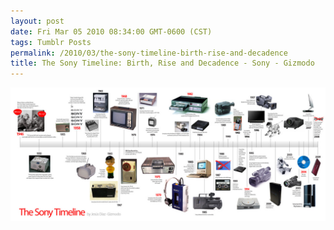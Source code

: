 ```yaml
---
layout: post
date: Fri Mar 05 2010 08:34:00 GMT-0600 (CST)
tags: Tumblr Posts
permalink: /2010/03/the-sony-timeline-birth-rise-and-decadence
title: The Sony Timeline: Birth, Rise and Decadence - Sony - Gizmodo
---
```


![](/public/assets/tumblr/tumblr_kytchiknO91qa4klho1_r1_1280.jpg)

